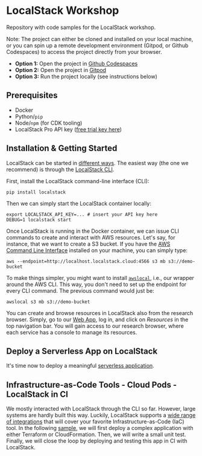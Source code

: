 # LocalStack Workshop

Repository with code samples for the LocalStack workshop.

Note: The project can either be cloned and installed on your local machine, or you can spin up a remote development environment (Gitpod, or Github Codespaces) to access the project directly from your browser.

* **Option 1:** Open the project in [Github Codespaces](https://github.com/codespaces/new?hide_repo_select=true&ref=main&repo=630930347)
* **Option 2:** Open the project in [Gitpod](https://gitpod.io/#https://github.com/localstack/localstack-workshop)
* **Option 3:** Run the project locally (see instructions below)

## Prerequisites

* Docker
* Python/`pip`
* Node/`npm` (for CDK tooling)
* LocalStack Pro API key ([free trial key here](https://app.localstack.cloud))

## Installation & Getting Started

LocalStack can be started in [different ways](https://docs.localstack.cloud/getting-started/installation/).
The easiest way (the one we recommend) is through the [LocalStack CLI](https://docs.localstack.cloud/getting-started/installation/#localstack-cli).

First, install the LocalStack command-line interface (CLI):
```
pip install localstack
```
Then we can simply start the LocalStack container locally:
```
export LOCALSTACK_API_KEY=... # insert your API key here
DEBUG=1 localstack start
```

Once LocalStack is running in the Docker container, we can issue CLI commands to create and interact with AWS resources. Let's say, for instance, that we want to create a S3 bucket. 
If you have the [AWS Command Line Interface](https://aws.amazon.com/cli/) installed on your machine, you can simply type:
```
aws --endpoint=http://localhost.localstack.cloud:4566 s3 mb s3://demo-bucket
```

To make things simpler, you might want to install [`awslocal`](https://github.com/localstack/awscli-local), i.e., our wrapper around the AWS CLI. This way, you don't need to set up the endpoint for every CLI command. The previous command would just be:
```
awslocal s3 mb s3://demo-bucket
```

You can create and browse resources in LocalStack also from the research browser.
Simply, go to our [Web App](https://app.localstack.cloud/), log in, and click on _Resources_ in the top navigation bar. You will gain access to our research browser, where each service has a console to manage its resources.

## Deploy a Serverless App on LocalStack

It's time now to deploy a meaningful [serverless application](https://github.com/localstack/serverless-image-resizer).

## Infrastructure-as-Code Tools - Cloud Pods - LocalStack in CI

We mostly interacted with LocalStack through the CLI so far. 
However, large systems are hardly built this way.
Luckily, LocalStack supports a [wide range of integrations](https://docs.localstack.cloud/user-guide/integrations/) that will cover your favorite Infrastructure-as-Code (IaC) tool.
In the following [sample](https://github.com/giograno/serverless-api-ecs-apigateway-sample), we will first deploy a complex application with either Terraform or CloudFormation. Then, we will write a small unit test. Finally, we will close the loop by deploying and testing this app in CI with LocalStack.
